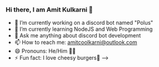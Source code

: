 ### Hi there, I am Amit Kulkarni 👋

- 🔭 I’m currently working on a discord bot named "Polus"
- 🌱 I’m currently learning NodeJS and Web Programming
- 💬 Ask me anything about discord bot development
- 📫 How to reach me: amitcoolkarni@outlook.com
- 😄 Pronouns: He/Him 🙋‍♂️
- ⚡ Fun fact: I love cheesy burgers🍔
-->
